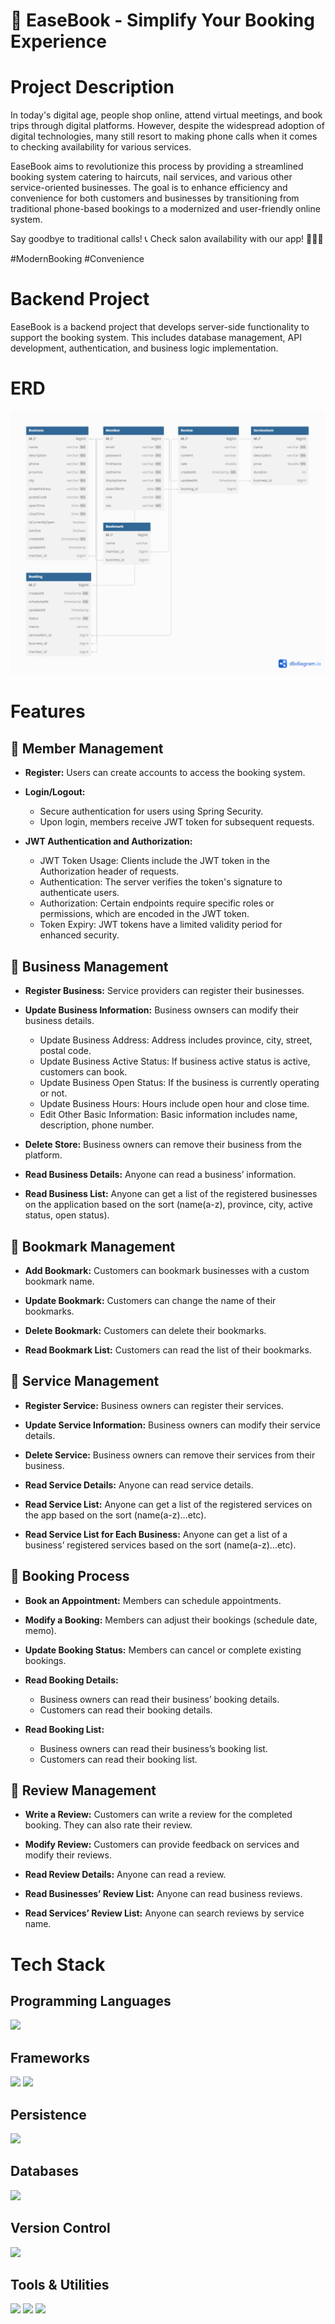 # 📅 EaseBook - Simplify Your Booking Experience

# Project Description 
In today's digital age, people shop online, attend virtual meetings, and book trips through digital platforms. 
However, despite the widespread adoption of digital technologies, many still resort to making phone calls when it comes to checking availability for various services.

EaseBook aims to revolutionize this process by providing a streamlined booking system catering to haircuts, nail services, and various other service-oriented businesses. 
The goal is to enhance efficiency and convenience for both customers and businesses by transitioning from traditional phone-based bookings to a modernized and user-friendly online system.

Say goodbye to traditional calls! 📞 
Check salon availability with our app! 💇‍♂️💅 

#ModernBooking #Convenience

# Backend Project
EaseBook is a backend project that develops server-side functionality to support the booking system. This includes database management, API development, authentication, and business logic implementation.


# ERD
![ERD](./images/booking_erd.png)

# Features 
## 🦱 Member Management
- **Register:** Users can create accounts to access the booking system.

- **Login/Logout:**
  - Secure authentication for users using Spring Security.
  - Upon login, members receive JWT token for subsequent requests.
  
- **JWT Authentication and Authorization:**
  - JWT Token Usage: Clients include the JWT token in the Authorization header of requests.
  - Authentication: The server verifies the token's signature to authenticate users.
  - Authorization: Certain endpoints require specific roles or permissions, which are encoded in the JWT token.
  - Token Expiry: JWT tokens have a limited validity period for enhanced security.
 
## 🏢 Business Management
- **Register Business:** Service providers can register their businesses.
  
- **Update Business Information:** Business ownsers can modify their business details.
  - Update Business Address: Address includes province, city, street, postal code.
  - Update Business Active Status: If business active status is active, customers can book.
  - Update Business Open Status: If the business is currently operating or not.
  - Update Business Hours: Hours include open hour and close time.
  - Edit Other Basic Information: Basic information includes name, description, phone number.
  
- **Delete Store:** Business owners can remove their business from the platform.
  
- **Read Business Details:** Anyone can read a business’ information.
  
- **Read Business List:** Anyone can get a list of the registered businesses on the application based on the sort (name(a-z), province, city, active status, open status).
 

## 📌 Bookmark Management
- **Add Bookmark:** Customers can bookmark businesses with a custom bookmark name.
    
- **Update Bookmark:** Customers can change the name of their bookmarks.
    
- **Delete Bookmark:** Customers can delete their bookmarks.
    
- **Read Bookmark List:** Customers can read the list of their bookmarks.
  
## 💅 Service Management
- **Register Service:** Business owners can register their services.
    
- **Update Service Information:** Business owners can modify their service details.
    
- **Delete Service:** Business owners can remove their services from their business.
  
- **Read Service Details:** Anyone can read service details.
    
- **Read Service List:** Anyone can get a list of the registered services on the app based on the sort (name(a-z)…etc).
    
- **Read Service List for Each Business:** Anyone can get a list of a business’ registered services based on the sort (name(a-z)…etc).

## 📅 Booking Process
- **Book an Appointment:** Members can schedule appointments.
    
- **Modify a Booking:** Members can adjust their bookings (schedule date, memo).
    
- **Update Booking Status:** Members can cancel or complete existing bookings. 
    
- **Read Booking Details:**
  - Business owners can read their business’ booking details.
  - Customers can read their booking details.
    
- **Read Booking List:**
  - Business owners can read their business’s booking list.
  - Customers can read their booking list.
    
## 📝 Review Management
- **Write a Review:** Customers can write a review for the completed booking. They can also rate their review.
  
- **Modify Review:** Customers can provide feedback on services and modify their reviews.

- **Read Review Details:** Anyone can read a review.
  
- **Read Businesses’ Review List:** Anyone can read business reviews.
  
- **Read Services’ Review List:** Anyone can search reviews by service name.

# Tech Stack
## Programming Languages
<img src="https://img.shields.io/badge/java-007396?style=for-the-badge&logo=java&logoColor=white"> 

## Frameworks
<img src="https://img.shields.io/badge/springboot-6DB33F?style=for-the-badge&logo=springboot&logoColor=white"> <img src="https://img.shields.io/badge/Spring_Security-6DB33F?style=for-the-badge&logo=spring&logoColor=white">

## Persistence
<img src="https://img.shields.io/badge/JPA-6DB33F?style=for-the-badge">

## Databases
<img src="https://img.shields.io/badge/mysql-4479A1?style=for-the-badge&logo=mysql&logoColor=white"> 

## Version Control  
<img src="https://img.shields.io/badge/git-F05032?style=for-the-badge&logo=git&logoColor=white">

## Tools & Utilities
<img src="https://img.shields.io/badge/gradle-2D4999?style=for-the-badge&logo=gradle&logoColor=white"> <img src="https://img.shields.io/badge/json%20web%20tokens-323330?style=for-the-badge&logo=json-web-tokens&logoColor=pink"> <img src="https://img.shields.io/badge/IntelliJ_IDEA-000000.svg?style=for-the-badge&logo=intellij-idea&logoColor=white">

